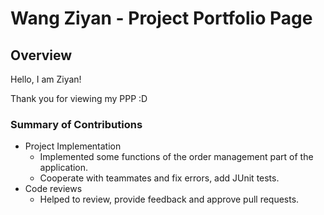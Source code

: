 # Wang Ziyan - Project Portfolio Page                                                                                   
                                                                                                                        
## Overview                                                                                                             
                                                                                                                        
Hello, I am Ziyan!                                                                                                     
                                                                                                                        
Thank you for viewing my PPP :D                                                                                        
                                                                                                                        
### Summary of Contributions                                                                                            
                                                                                                                        
- Project Implementation                                                                                                
  - Implemented some functions of the order management part of the application.                                         
  - Cooperate with teammates and fix errors, add JUnit tests.                                                          
- Code reviews                                                                                                          
  - Helped to review, provide feedback and approve pull requests.
                                                                                                                        